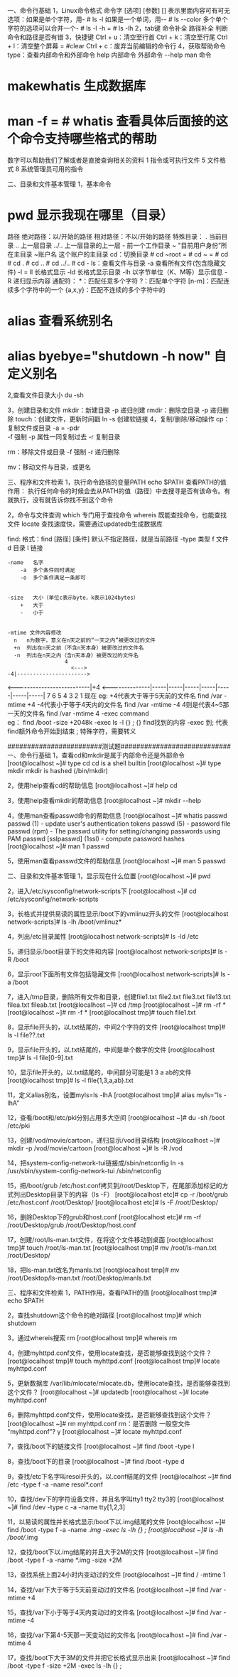 一、命令行基础
1，Linux命令格式
命令字  [选项]  [参数]
[] 表示里面内容可有可无
选项：如果是单个字符，用-	      # ls -l
      如果是一个单词，用--	      # ls --color
      多个单个字符的选项可以合并一个-  # ls -l -h = # ls -lh
2，tab键
	命令补全
	路径补全
	判断命令和路径是否有错
3，快捷键
Ctrl + u：清空至行首
Ctrl + k：清空至行尾
Ctrl + l：清空整个屏幕 = #clear
Ctrl + c：废弃当前编辑的命令行
4，获取帮助命令
type：查看内部命令和外部命令
help 内部命令
外部命令 --help
man 命令 
# makewhatis	     生成数据库
# man -f = # whatis  查看具体后面接的这个命令支持哪些格式的帮助
数字可以帮助我们了解或者是直接查询相关的资料
1	指令或可执行文件
5	文件格式
8	系统管理员可用的指令

二、目录和文件基本管理
1，基本命令
# pwd	显示我现在哪里（目录）
路径
	绝对路径：以/开始的路径
	相对路径：不以/开始的路径
特殊目录：
	.	当前目录
	..	上一层目录
	../..	上一层目录的上一层
	-	前一个工作目录
	~	"目前用户身份”所在主目录
	~账户名	这个账户的主目录
cd：切换目录
	# cd ~root = # cd ~ = # cd
	# cd .
	# cd ..
	# cd ../..
	# cd -
ls：查看文件与目录
	-a      查看所有文件(包含隐藏文件)
	-l = ll 长格式显示
	-ld	长格式显示目录
	-lh	以字节单位（K、M等）显示信息
	-R	递归显示内容
通配符：
	*：匹配任意多个字符
	?：匹配单个字符
	[n-m]：匹配连续多个字符中的一个
	{a,x,y}：匹配不连续的多个字符中的
# alias					查看系统别名
# alias byebye="shutdown -h now"   	自定义别名

2,查看文件目录大小
du -sh 

3，创建目录和文件
mkdir：新建目录
	-p	递归创建
rmdir：删除空目录
	-p	递归删除
touch：创建文件，更新时间戳
ln  -s 	创建软链接
4，复制/删除/移动操作 
cp：复制文件或目录
	-a = -pdr	
	-f	强制
	-p	属性一同复制过去
	-r	复制目录
		
rm：移除文件或目录
	-f	强制
	-r	递归删除

mv：移动文件与目录，或更名
	
三、程序和文件检索
1，执行命令路径的变量PATH
echo $PATH	查看PATH的值
作用：
	执行任何命令的时候会去从PATH的值（路径）中去搜寻是否有该命令。有就执行，没有就告诉你找不到这个命令

2，命令与文件查询
which		专门用于查找命令
whereis		既能查找命令，也能查找文件
locate		查找速度快，需要通过updatedb生成数据库		


find:
格式：find [路径] [条件]
默认不指定路径，就是当前路径
	-type 	类型
		f	文件
		d	目录
		l	链接

	-name	名字
		-a	多个条件同时满足
		-o	多个条件满足一条即可


	-size 	大小（单位c表示byte，k表示1024bytes）
		+ 	大于
		-	小于


	-mtime 文件内容修改
	  n   n为数字，意义在n天之前的“一天之内”被更改过的文件
	  +n  列出在n天之前（不含n天本身）被更改过的文件名
	  -n  列出在n天之内（含n天本身）被更改过的文件名
		              4
	                    <--->		                                                       -4|---------------------->
<--------------------------|+4		<--------------|-----|-----|-----|-----|-----|-----|-----|
	       7     6	   5     4     3     2     1    现在
		eg:	
	+4代表大于等于5天前的文件名   find /var -mtime +4
	-4代表小于等于4天内的文件名    find /var -mtime -4
	4则是代表4~5那一天的文件名    find /var -mtime 4
-exec command	
eg： find /boot -size +2048k -exec ls -l {} \;
{}		find找到的内容
-exec	到\;	代表find额外命令开始到结束
;		特殊字符，需要转义



########################测试题############################
一、命令行基础
1，查看cd和mkdir是属于内部命令还是外部命令
[root@localhost ~]# type cd
cd is a shell builtin
[root@localhost ~]# type mkdir
mkdir is hashed (/bin/mkdir)

2，使用help查看cd的帮助信息
[root@localhost ~]# help cd

3，使用help查看mkdir的帮助信息
[root@localhost ~]# mkdir --help

4，使用man查看passwd命令的帮助信息
[root@localhost ~]# whatis passwd
passwd               (1)  - update user's authentication tokens
passwd               (5)  - password file
passwd              (rpm) - The passwd utility for setting/changing passwords using PAM
passwd [sslpasswd]   (1ssl)  - compute password hashes
[root@localhost ~]# man 1 passwd

5，使用man查看passwd文件的帮助信息
[root@localhost ~]# man 5 passwd

二、目录和文件基本管理
1，显示现在什么位置
[root@localhost ~]# pwd

2，进入/etc/sysconfig/network-scripts下
[root@localhost ~]# cd /etc/sysconfig/network-scripts

3，长格式并提供易读的属性显示/boot下的vmlinuz开头的文件
[root@localhost network-scripts]# ls -lh /boot/vmlinuz*

4，列出/etc目录属性
[root@localhost network-scripts]# ls -ld /etc

5，递归显示/boot目录下的文件和内容
[root@localhost network-scripts]# ls -R /boot

6，显示root下面所有文件包括隐藏文件
[root@localhost network-scripts]# ls -a /boot

7，进入/tmp目录，删除所有文件和目录，创建file1.txt file2.txt file3.txt file13.txt filea.txt fileab.txt
[root@localhost ~]# cd /tmp
[root@localhost ~]# rm -rf *
[root@localhost ~]# rm -f *
[root@localhost tmp]# touch file1.txt

8，显示file开头的，以.txt结尾的，中间2个字符的文件
[root@localhost tmp]# ls -l file??.txt

9，显示file开头的，以.txt结尾的，中间是单个数字的文件
[root@localhost tmp]# ls -l file[0-9].txt

10，显示file开头的，以.txt结尾的，中间部分可能是1 3 a ab的文件
[root@localhost tmp]# ls -l file{1,3,a,ab}.txt

11，定义alias别名，设置myls=ls -lhA
[root@localhost tmp]# alias myls="ls -lhA"

12，查看/boot和/etc/pki分别占用多大空间
[root@localhost ~]# du -sh /boot /etc/pki

13，创建/vod/movie/cartoon，递归显示/vod目录结构
[root@localhost ~]# mkdir -p /vod/movie/cartoon
[root@localhost ~]# ls -R /vod

14，把system-config-network-tui链接成/sbin/netconfig
 ln -s /usr/sbin/system-config-network-tui /sbin/netconfig

15，把/boot/grub  /etc/host.conf拷贝到/root/Desktop下，在尾部添加标记的方式列出Desktop目录下的内容（ls -F）
[root@localhost etc]# cp -r /boot/grub  /etc/host.conf /root/Desktop/
[root@localhost etc]# ls -F /root/Desktop/

16，删除Desktop下的grub和host.conf
[root@localhost etc]# rm -rf /root/Desktop/grub  /root/Desktop/host.conf 

17，创建/root/ls-man.txt文件，在将这个文件移动到桌面
[root@localhost tmp]# touch /root/ls-man.txt
[root@localhost tmp]# mv /root/ls-man.txt /root/Desktop/

18，把ls-man.txt改名为manls.txt
[root@localhost tmp]# mv /root/Desktop/ls-man.txt /root/Desktop/manls.txt

三、程序和文件检索
1，PATH作用，查看PATH的值
[root@localhost tmp]# echo $PATH 

2，查找shutdown这个命令的绝对路径
[root@localhost tmp]# which shutdown

3，通过whereis搜索 rm
[root@localhost tmp]# whereis rm

4，创建myhttpd.conf文件，使用locate查找，是否能够查找到这个文件？
[root@localhost tmp]# touch myhttpd.conf
[root@localhost tmp]# locate myhttpd.conf

5，更新数据库 /var/lib/mlocate/mlocate.db，使用locate查找，是否能够查找到这个文件？
[root@localhost ~]# updatedb
[root@localhost ~]# locate myhttpd.conf

6，删除myhttpd.conf文件，使用locate查找，是否能够查找到这个文件？
[root@localhost ~]# rm myhttpd.conf
rm：是否删除 一般空文件 “myhttpd.conf”? y
[root@localhost ~]# locate myhttpd.conf

7，查找/boot下的链接文件
[root@localhost ~]# find /boot -type l

8，查找/boot下的目录
[root@localhost ~]# find /boot -type d

9，查找/etc下名字叫resol开头的，以.conf结尾的文件
[root@localhost ~]# find /etc -type f -a -name resol*.conf

10，查找/dev下的字符设备文件，并且名字叫tty1 tty2 tty3的
[root@localhost ~]# find /dev -type c -a -name tty[1,2,3]

11，以易读的属性并长格式显示/boot下以.img结尾的文件
[root@localhost ~]# find /boot -type f -a -name *.img -exec ls -lh {} \;
[root@localhost ~]# ls -lh /boot/*.img

12，查找/boot下以.img结尾的并且大于2M的文件
[root@localhost ~]# find /boot -type f -a -name *.img -size +2M

13，查找系统上面24小时内变动过的文件
[root@localhost ~]# find / -mtime 1

14，查找/var下大于等于5天前变动过的文件名
[root@localhost ~]# find /var -mtime +4

15，查找/var下小于等于4天内变动过的文件名
[root@localhost ~]# find /var -mtime -4

16，查找/var下第4-5天那一天变动过的文件名
[root@localhost ~]# find /var -mtime 4

17，查找/boot下大于3M的文件并把它长格式显示出来
[root@localhost ~]# find /boot -type f -size +2M -exec ls -lh {} \;

